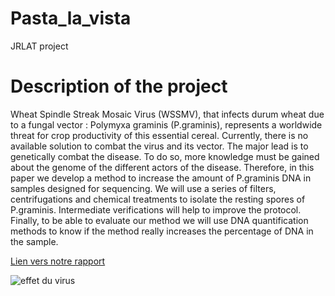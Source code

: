 # Pasta_la_vista
JRLAT project

# Description of the project
Wheat Spindle Streak Mosaic Virus (WSSMV), that infects durum wheat due to a fungal vector : Polymyxa graminis (P.graminis), represents a worldwide threat for crop productivity of this essential cereal. Currently, there is no available solution to combat the virus and its vector. The major lead is to genetically combat the disease. To do so, more knowledge must be gained about the genome of the different actors of the disease. Therefore, in this paper we develop a method to increase the amount of P.graminis DNA in samples designed for sequencing. We will use a series of filters, centrifugations and chemical treatments to isolate the resting spores of P.graminis. Intermediate verifications will help to improve the protocol. Finally, to be able to evaluate our method we will use DNA quantification methods to know if the method really increases the percentage of DNA in the sample.

[Lien vers notre rapport](https://docs.google.com/document/d/1DuXGW3JgpCKCYd3IyTQpzCtd64LhtV3tCEJTs3fP44I/edit)

![effet du virus](https://ephytia.inra.fr/fr/I/39604/Wheat-mosaic-virus-WMoV-ble)
